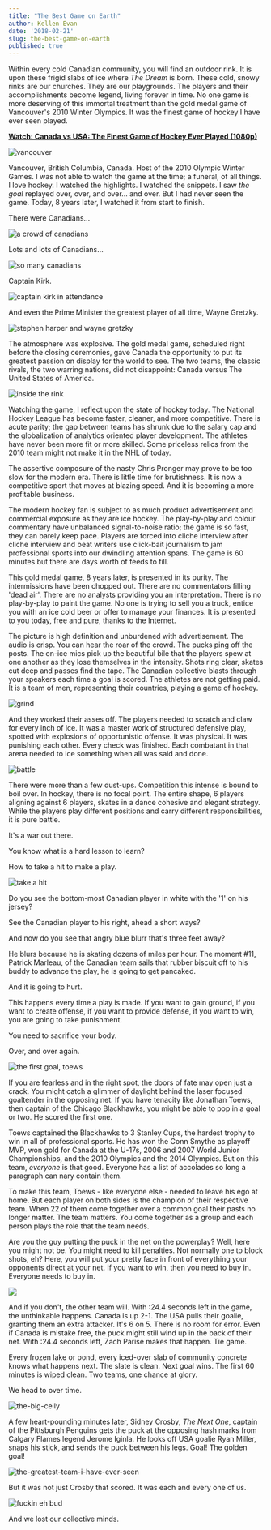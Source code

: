 ```yaml
---
title: "The Best Game on Earth"
author: Kellen Evan
date: '2018-02-21'
slug: the-best-game-on-earth
published: true
---
```


Within every cold Canadian community, you will find an outdoor rink. It is upon these frigid slabs of ice where _The Dream_ is born. These cold, snowy rinks are our churches. They are our playgrounds. The players and their accomplishments become legend, living forever in time. No one game is more deserving of this immortal treatment than the gold medal game of Vancouver's 2010 Winter Olympics. It was the finest game of hockey I have ever seen played.

**[Watch: Canada vs USA: The Finest Game of Hockey Ever Played (1080p)](https://www.youtube.com/watch?v=lmS-pztANow)**

![vancouver](/images/vancouver.png)

Vancouver, British Columbia, Canada. Host of the 2010 Olympic Winter Games. I was not able to watch the game at the time; a funeral, of all things. I love hockey. I watched the highlights. I watched the snippets. I saw _the goal_ replayed over, over, and over... and over. But I had never seen the game. Today, 8 years later, I watched it from start to finish.

There were Canadians...

![a crowd of canadians](/images/lots-of-canadians.png)

Lots and lots of Canadians...

![so many canadians](/images/lots-and-lots-of-canadians.png)

Captain Kirk.

![captain kirk in attendance](/images/captain-kirk.png)

And even the Prime Minister the greatest player of all time, Wayne Gretzky.

![stephen harper and wayne gretzky](/images/great-one-and-puffy-one.png)


The atmosphere was explosive. The gold medal game, scheduled right before the closing ceremonies, gave Canada the opportunity to put its greatest passion on display for the world to see. The two teams, the classic rivals, the two warring nations, did not disappoint: Canada versus The United States of America.

![inside the rink](/images/lots-of-canadians.png)

Watching the game, I reflect upon the state of hockey today. The National Hockey League has become faster, cleaner, and more competitive. There is acute parity; the gap between teams has shrunk due to the salary cap and the globalization of analytics oriented player development. The athletes have never been more fit or more skilled. Some priceless relics from the 2010 team might not make it in the NHL of today.

The assertive composure of the nasty Chris Pronger may prove to be too slow for the modern era. There is little time for brutishness. It is now a competitive sport that moves at blazing speed. And it is becoming a more profitable business.

The modern hockey fan is subject to as much product advertisement and commercial exposure as they are ice hockey. The play-by-play and colour commentary have unbalanced signal-to-noise ratio; the game is so fast, they can barely keep pace. Players are forced into cliche interview after cliche interview and beat writers use click-bait journalism to jam professional sports into our dwindling attention spans. The game is 60 minutes but there are days worth of feeds to fill.

This gold medal game, 8 years later, is presented in its purity. The intermissions have been chopped out. There are no commentators filling 'dead air'. There are no analysts providing you an interpretation. There is no play-by-play to paint the game. No one is trying to sell you a truck, entice you with an ice cold beer or offer to manage your finances. It is presented to you today, free and pure, thanks to the Internet.

The picture is high definition and unburdened with advertisement. The audio is crisp. You can hear the roar of the crowd. The pucks ping off the posts. The on-ice mics pick up the beautiful bile that the players spew at one another as they lose themselves in the intensity. Shots ring clear, skates cut deep and passes find the tape. The Canadian collective blasts through your speakers each time a goal is scored. The athletes are not getting paid. It is a team of men, representing their countries, playing a game of hockey.

![grind](/images/grind.png)

And they worked their asses off. The players needed to scratch and claw for every inch of ice. It was a master work of structured defensive play, spotted with explosions of opportunistic offense. It was physical. It was punishing each other. Every check was finished. Each combatant in that arena needed to ice something when all was said and done.

![battle](/images/battle.png)

There were more than a few dust-ups. Competition this intense is bound to boil over. In hockey, there is no focal point. The entire shape, 6 players aligning against 6 players, skates in a dance cohesive and elegant strategy. While the players play different positions and carry different responsibilities, it is pure battle.

It's a war out there.

You know what is a hard lesson to learn?

How to take a hit to make a play.

![take a hit](/images/take-a-hit.png)

Do you see the bottom-most Canadian player in white with the '1' on his jersey?

See the Canadian player to his right, ahead a short ways?

And now do you see that angry blue blurr that's three feet away?

He blurs because he is skating dozens of miles per hour. The moment #11, Patrick Marleau, of the Canadian team sails that rubber biscuit off to his buddy to advance the play, he is going to get pancaked.

And it is going to hurt.

This happens every time a play is made. If you want to gain ground, if you want to create offense, if you want to provide defense, if you want to win, you are going to take punishment.

You need to sacrifice your body.

Over, and over again.

![the first goal, toews](/images/toews.png)

If you are fearless and in the right spot, the doors of fate may open just a crack. You might catch a glimmer of daylight behind the laser focused goaltender in the opposing net. If you have tenacity like Jonathan Toews, then captain of the Chicago Blackhawks, you might be able to pop in a goal or two. He scored the first one.

Toews captained the Blackhawks to 3 Stanley Cups, the hardest trophy to win in all of professional sports. He has won the Conn Smythe as playoff MVP, won gold for Canada at the U-17s, 2006 and 2007 World Junior Championships, and the 2010 Olympics and the 2014 Olympics. But on this team, *everyone* is that good. Everyone has a list of accolades so long a paragraph can nary contain them.

To make this team, Toews - like everyone else - needed to leave his ego at home. But each player on both sides is the champion of their respective team. When 22 of them come together over a common goal their pasts no longer matter. The team matters. You come together as a group and each person plays the role that the team needs.

Are you the guy putting the puck in the net on the powerplay? Well, here you might not be. You might need to kill penalties. Not normally one to block shots, eh? Here, you will put your pretty face in front of everything your opponents direct at your net. If you want to win, then you need to buy in. Everyone needs to buy in.

![](/images/the-unthinkable.png)

And if you don't, the other team will. With :24.4 seconds left in the game, the unthinkable happens. Canada is up 2-1. The USA pulls their goalie, granting them an extra attacker. It's 6 on 5. There is no room for error. Even if Canada is mistake free, the puck might still wind up in the back of their net. With :24.4 seconds left, Zach Parise makes that happen. Tie game.

Every frozen lake or pond, every iced-over slab of community concrete knows what happens next. The slate is clean. Next goal wins. The first 60 minutes is wiped clean. Two teams, one chance at glory.

We head to over time.

![the-big-celly](/images/the-big-celly.png)

A few heart-pounding minutes later, Sidney Crosby, _The Next One_, captain of the Pittsburgh Penguins gets the puck at the opposing hash marks from Calgary Flames legend Jerome Iginla. He looks off USA goalie Ryan Miller, snaps his stick, and sends the puck between his legs. Goal! The golden goal!

![the-greatest-team-i-have-ever-seen](/images/the-champs.png)

But it was not just Crosby that scored. It was each and every one of us.

![fuckin eh bud](/images/mounties.png)

And we lost our collective minds.

 
